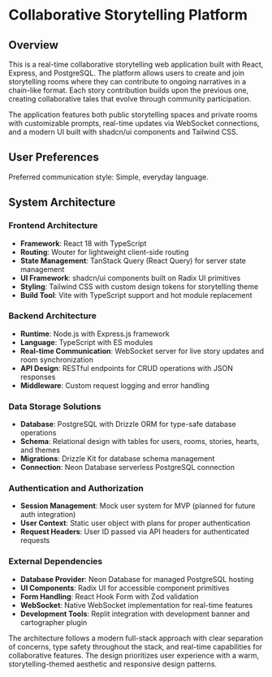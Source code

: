 # Collaborative Storytelling Platform

## Overview

This is a real-time collaborative storytelling web application built with React, Express, and PostgreSQL. The platform allows users to create and join storytelling rooms where they can contribute to ongoing narratives in a chain-like format. Each story contribution builds upon the previous one, creating collaborative tales that evolve through community participation.

The application features both public storytelling spaces and private rooms with customizable prompts, real-time updates via WebSocket connections, and a modern UI built with shadcn/ui components and Tailwind CSS.

## User Preferences

Preferred communication style: Simple, everyday language.

## System Architecture

### Frontend Architecture
- **Framework**: React 18 with TypeScript
- **Routing**: Wouter for lightweight client-side routing
- **State Management**: TanStack Query (React Query) for server state management
- **UI Framework**: shadcn/ui components built on Radix UI primitives
- **Styling**: Tailwind CSS with custom design tokens for storytelling theme
- **Build Tool**: Vite with TypeScript support and hot module replacement

### Backend Architecture
- **Runtime**: Node.js with Express.js framework
- **Language**: TypeScript with ES modules
- **Real-time Communication**: WebSocket server for live story updates and room synchronization
- **API Design**: RESTful endpoints for CRUD operations with JSON responses
- **Middleware**: Custom request logging and error handling

### Data Storage Solutions
- **Database**: PostgreSQL with Drizzle ORM for type-safe database operations
- **Schema**: Relational design with tables for users, rooms, stories, hearts, and themes
- **Migrations**: Drizzle Kit for database schema management
- **Connection**: Neon Database serverless PostgreSQL connection

### Authentication and Authorization
- **Session Management**: Mock user system for MVP (planned for future auth integration)
- **User Context**: Static user object with plans for proper authentication
- **Request Headers**: User ID passed via API headers for authenticated requests

### External Dependencies
- **Database Provider**: Neon Database for managed PostgreSQL hosting
- **UI Components**: Radix UI for accessible component primitives
- **Form Handling**: React Hook Form with Zod validation
- **WebSocket**: Native WebSocket implementation for real-time features
- **Development Tools**: Replit integration with development banner and cartographer plugin

The architecture follows a modern full-stack approach with clear separation of concerns, type safety throughout the stack, and real-time capabilities for collaborative features. The design prioritizes user experience with a warm, storytelling-themed aesthetic and responsive design patterns.